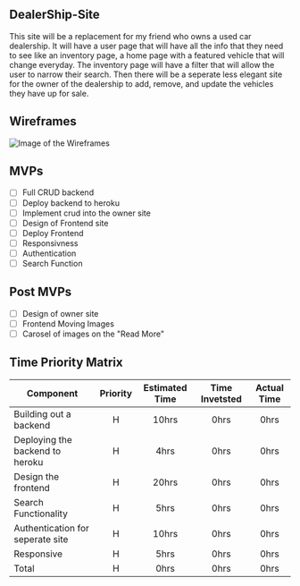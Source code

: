 ## DealerShip-Site
This site will be a replacement for my friend who owns a used car dealership. It will have a user page that will have all the info that they need to see like an inventory page, a home page with a featured vehicle that will change everyday. The inventory page will have a filter that will allow the user to narrow their search. Then there will be a seperate less elegant site for the owner of the dealership to add, remove, and update the vehicles they have up for sale.

## Wireframes 

![Image of the Wireframes](https://i.imgur.com/IaxAooS.png)

## MVPs
- [ ] Full CRUD backend
- [ ] Deploy backend to heroku
- [ ] Implement crud into the owner site
- [ ] Design of Frontend site
- [ ] Deploy Frontend
- [ ] Responsivness
- [ ] Authentication
- [ ] Search Function

## Post MVPs
- [ ] Design of owner site
- [ ] Frontend Moving Images
- [ ] Carosel of images on the "Read More"

## Time Priority Matrix

| Component            | Priority | Estimated Time | Time Invetsted | Actual Time |
| -------------------- | :------: | :------------: | :------------: | :---------: |
| Building out a backend |    H     |      10hrs      |      0hrs      |    0hrs     |
| Deploying the backend to heroku     |    H     |      4hrs      |     0hrs      |    0hrs    |
| Design the frontend       |    H     |      20hrs      |      0hrs      |    0hrs     |
| Search Functionality        |    H     |      5hrs      |      0hrs      |    0hrs     |
| Authentication for seperate site          |    H     |      10hrs      |      0hrs      |    0hrs     |
| Responsive           |    H     |      5hrs      |      0hrs      |    0hrs     |
| Total                |    H     |     0hrs      |     0hrs      |    0hrs    |
